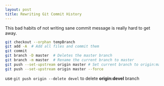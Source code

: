 ```yaml
---
layout: post
title: Rewriting Git Commit History
---
```


This bad habits of not writing sane commit message is really hard to get away.

```bash
git checkout --orphan tempBranch
git add -A  # Add all files and commit them
git commit
git branch -D master  # Deletes the master branch
git branch -m master  # Rename the current branch to master
git push --set-upstream origin master # Set current branch to origin:master
git push --set-upstream origin master --force
```

use `git push origin --delete devel` to delete __origin:devel__ branch


